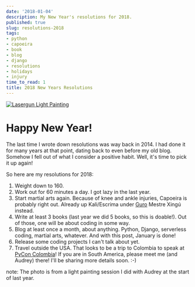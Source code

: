 ```yaml
---
date: '2018-01-04'
description: My New Year's resolutions for 2018.
published: true
slug: resolutions-2018
tags:
- python
- capoeira
- book
- blog
- django
- resolutions
- holidays
- injury
time_to_read: 1
title: 2018 New Years Resolutions
---
```


[![Lasergun Light Painting](/images/lasergun.jpg)](/)

Happy New Year!
===============

The last time I wrote down resolutions was way back in 2014. I had done
it for many years at that point, dating back to even before my old blog.
Somehow I fell out of what I consider a positive habit. Well, it's time
to pick it up again!

So here are my resolutions for 2018:

1.  Weight down to 160.
2.  Work out for 60 minutes a day. I got lazy in the last year.
3.  Start martial arts again. Because of knee and ankle injuries,
    Capoeira is probably right out. Already up Kali/Escrima under
    [Guro](https://valleycapoeira.com/about-us/contra-mestreguro-xingu/)
    Mestre Xingú instead.
4.  Write at least 3 books (last year we did 5 books, so this is
    doable!). Out of those, one will be about coding in some way.
5.  Blog at least once a month, about anything. Python, Django,
    serverless coding, martial arts, whatever. And with this post,
    January is done!
6.  Release some coding projects I can't talk about yet.
7.  Travel outside the USA. That looks to be a trip to Colombia to speak
    at [PyCon Colombia](https://www.pycon.co)! If you are in South
    America, please meet me (and Audrey) there! I'll be sharing more
    details soon. :-)

note: The photo is from a light painting session I did with Audrey at
the start of last year.
